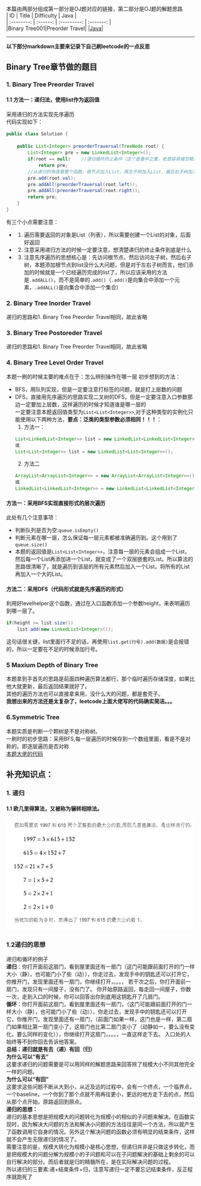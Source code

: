 本篇由两部分组成第一部分是OJ题对应的链接，第二部分是OJ题的解题思路  
| ID | Title | Difficulty | Java |  
| :--------: | :------: | :---------: | :-------: |  
|Binary Tree001|Preorder Travel| |[Java](https://github.com/jinhaizeng/Leetcode/blob/master/Version%20By%20Java/BinaryTree/Preorder%20Travel/Solution.java)|  



-------------------------------------------
**以下部分markdown主要来记录下自己刷leetcode的一点反思**
## Binary Tree章节做的题目
### 1. Binary Tree Preorder Travel
#### 1.1 方法一：递归法，使用list作为返回值
采用递归的方法实现先序遍历  
代码实现如下：  
```java
public class Solution {

    public List<Integer> preorderTraversal(TreeNode root) {
        List<Integer> pre = new LinkedList<Integer>();
        if(root == null)    //递归循环终止条件（这个是重中之重，老是容易被忽略）
            return pre;
        //从递归的角度看整个函数，根节点加入List，再左子树加入List，最后右子树加入List
        pre.add(root.val);
        pre.addAll(preorderTraversal(root.left));
        pre.addAll(preorderTraversal(root.right));
        return pre;
    }
}
```
有三个小点需要注意：  
* 1. 遍历需要返回的对象是List（列表），所以需要创建一个List的对象，后面好返回
* 2. 注意采用递归方法的时候一定要注意，想清楚递归的终止条件到底是什么
* 3. 注意先序遍历的思想核心是：先访问根节点，然后访问左子树，然后右子树，本题添加根节点到list没什么大问题，但是对于左右子树而言，他们添加的时候就是一个已经遍历完成的list了，所以应该采用的方法是`.addALL()`，而不是简单的`.add()`（`.add()`是向集合中添加一个元素，`.addALL()`是向集合中添加一个集合）

### 2. Binary Tree Inorder Travel
递归的思路和1. Binary Tree Preorder Travel相同，故此省略

### 3. Binary Tree Postoreder Travel
递归的思路和1. Binary Tree Preorder Travel相同，故此省略

### 4. Binary Tree Level Order Travel
本题一刷的时候主要的难点在于：怎么辨别操作在哪一层
初步想到的方法：
* BFS，用队列实现，但是一定要注意打标签的问题，就是打上层数的问题
* DFS，直接用先序遍历的思路实现二叉树的DFS，但是一定要注意入口参数那边一定要加上层数，这样遍历的时候才知道谁是哪一层的  
一定要注意本题返回值类型为`List<List<Integer>>`,对于这种类型的实例化只能使用以下两种方法，**要点：泛类的类型参数必须相同！！！**：
    1. 方法一：
    ```java
    List<LinkedList<Integer>> list = new LinkedList<LinkedList<Integer>>();
    或
    List<List<Integer>> list = new LinkedList<List<Integer>>();
    ```
    2. 方法二
    ```java
    ArrayList<ArrayList<Integer>> = new ArrayList<ArrayList<Integer>>();
    或
    LinkedList<LinkedList<Integer>> = new LinkedList<LinkedList<Integer>>();
    ```
#### 方法一：采用BFS实现直接形式的层次遍历
此处有几个注意事项：
* 判断队列是否为空:`queue.isEmpty()`
* 判断元素在哪一层，怎么保证每一层元素都被准确遍历到。这个用到了`queue.size()`
* 本题的返回值是`List<List<Integer>>`，注意每一层的元素会组成一个List，然后每一个List再添加进一个List，就变成了一个双层嵌套的List。所以算法的思路很清晰了，就是遍历到该层的所有元素然后加入一个List，将所有的List再加入一个大的List。
#### 方法二：采用DFS（代码形式就是先序遍历的形式）
利用好levelhelper这个函数，通过在入口函数添加一个参数height，来表明遍历到哪一层了。
```java
if(height >= list.size())
    list.add(new LinkedList<Integer>());
```
这句话很关键，list里面行不足的话，再使用`list.get(行号).add(数据)`是会报错的，所以一定要在不足的时候添加行号。

### 5 Maxium Depth of Binary Tree
本题拿到手首先的思路是前面四种遍历算法都行，那个临时遍历存储深度，如果比他大就更新，最后返回结果就好了。  
其他的遍历方法也可以直接拿来用，没什么大的问题，都是套壳子。  
**我想出来的方法还是太复杂了，leetcode上面大佬写的代码确实简洁。。。**

### 6.Symmetric Tree
本题实质是判断一个颗树是不是对称树。  
一刷时的初步思路：采用BFS,每一层遍历的时候存到一个数组里面，看是不是对称的。即逐层遍历是否对称  
[本题大佬的代码](https://leetcode.com/explore/learn/card/data-structure-tree/17/solve-problems-recursively/536/discuss/33054/Recursive-and-non-recursive-solutions-in-Java)  


## 补充知识点：
### 1. 递归
#### 1.1 欧几里得算法，又被称为辗转相除法。
![欧几里得算法的实例](https://github.com/jinhaizeng/Leetcode/blob/master/Version%20By%20Java/%E5%9B%BE%E5%BA%8A/%E6%AC%A7%E5%87%A0%E9%87%8C%E5%BE%97%E7%AE%97%E6%B3%95.png?raw=true)

### 1.2递归的思想
递归和循环的例子  
**递归**：你打开面前这扇门，看到屋里面还有一扇门（这门可能跟前面打开的门一样大小（静），也可能门小了些（动）），你走过去，发现手中的钥匙还可以打开它，你推开门，发现里面还有一扇门，你继续打开，。。。， 若干次之后，你打开面前一扇门，发现只有一间屋子，没有门了。 你开始原路返回，每走回一间屋子，你数一次，走到入口的时候，你可以回答出你到底用这钥匙开了几扇门。  
**循环**：你打开面前这扇门，看到屋里面还有一扇门，（这门可能跟前面打开的门一样大小（静），也可能门小了些（动）），你走过去，发现手中的钥匙还可以打开它，你推开门，发现里面还有一扇门，（前面门如果一样，这门也是一样，第二扇门如果相比第一扇门变小了，这扇门也比第二扇门变小了（动静如一，要么没有变化，要么同样的变化）），你继续打开这扇门，。。。，一直这样走下去。 入口处的人始终等不到你回去告诉他答案。  
**总结：递归就是有去（递）有回（归）**  
**为什么可以“有去”**  
这要求递归的问题需要是可以用同样的解题思路来回答除了规模大小不同其他完全一样的问题。  
**为什么可以“有回”**  
这要求这些问题不断从大到小，从近及远的过程中，会有一个终点，一个临界点，一个baseline，一个你到了那个点就不用再往更小，更远的地方走下去的点，然后从那个点开始，原路返回到原点。  
**递归的思想：**  
递归的基本思想是把规模大的问题转化为规模小的相似的子问题来解决。在函数实现时，因为解决大问题的方法和解决小问题的方法往往是同一个方法，所以就产生了函数调用它自身的情况。另外这个解决问题的函数必须有明显的结束条件，这样就不会产生无限递归的情况了。  
需要注意的是，规模大转化为规模小是核心思想，但递归并非是只做这步转化，而是把规模大的问题分解为规模小的子问题和可以在子问题解决的基础上剩余的可以自行解决的部分。而后者就是归的精髓所在，是在实际解决问题的过程。  
所以递归的三要素:递+结束条件+归，注意写递归一定不要忘记结束条件，反正程序就跑死了